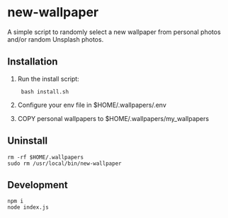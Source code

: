 # new-wallpaper
A simple script to randomly select a new wallpaper from personal photos and/or random Unsplash photos. 

## Installation
1. Run the install script:

        bash install.sh

2. Configure your env file in $HOME/.wallpapers/.env
3. COPY personal wallpapers to $HOME/.wallpapers/my_wallpapers

## Uninstall

    rm -rf $HOME/.wallpapers
    sudo rm /usr/local/bin/new-wallpaper

## Development

    npm i
    node index.js
